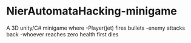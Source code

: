 # NierAutomataHacking-minigame
A 3D unity/C# minigame where
-Player(jet) fires bullets
-enemy attacks back
-whoever reaches zero health first dies


